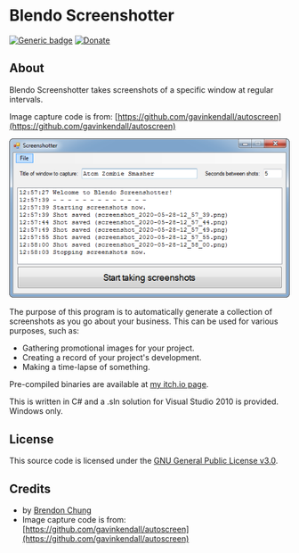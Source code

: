 # Blendo Screenshotter
[![Generic badge](https://img.shields.io/badge/Download-itch.io-red.svg)](https://blendogames.itch.io/blendoscreenshotter) [![Donate](https://img.shields.io/badge/donate-$$$-brightgreen.svg)](https://blendogames.itch.io/blendoscreenshotter/purchase)

## About
Blendo Screenshotter takes screenshots of a specific window at regular intervals.

Image capture code is from: [https://github.com/gavinkendall/autoscreen](https://github.com/gavinkendall/autoscreen)

[![screenshot of Blendo Screenshotter](screenshot.png)](screenshot.png)

The purpose of this program is to automatically generate a collection of screenshots as you go about your business. This can be used for various purposes, such as:
- Gathering promotional images for your project.
- Creating a record of your project's development.
- Making a time-lapse of something.

Pre-compiled binaries are available at [my itch.io page](https://blendogames.itch.io/blendoscreenshotter).

This is written in C# and a .sln solution for Visual Studio 2010 is provided. Windows only.

## License
This source code is licensed under the [GNU General Public License v3.0](https://github.com/blendogames/screenshotter/blob/master/LICENSE).

## Credits
- by [Brendon Chung](http://blendogames.com)
- Image capture code is from: [https://github.com/gavinkendall/autoscreen](https://github.com/gavinkendall/autoscreen)

